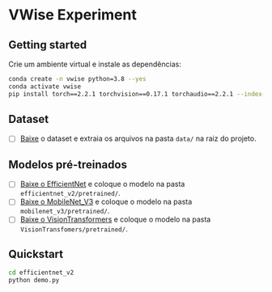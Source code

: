# VWise Experiment



## Getting started

Crie um ambiente virtual e instale as dependências:

```bash
conda create -n vwise python=3.8 --yes
conda activate vwise
pip install torch==2.2.1 torchvision==0.17.1 torchaudio==2.2.1 --index-url https://download.pytorch.org/whl/cu118
```

## Dataset

- [ ] [Baixe](https://cinufpe.sharepoint.com/:u:/s/VOXAR-BACKUP/EVEaVSqeFipOhJASRZtSZAEBXNMNc4nfwDlPIvGlTN5AJw?e=yemT4U) o dataset e extraia os arquivos na pasta `data/` na raiz do projeto.

## Modelos pré-treinados

- [ ] [Baixe o EfficientNet](https://drive.google.com/file/d/17_V4hGYEFuiJq2P8MF0EiNTyP3u4Cz8F/view?usp=sharing) e coloque o modelo na pasta `efficientnet_v2/pretrained/`.
- [ ] [Baixe o MobileNet_V3](https://drive.google.com/file/d/17dPAdcNxJ84khLY9ZMOSK9OApc6UCdM3/view?usp=sharing) e coloque o modelo na pasta `mobilenet_v3/pretrained/`.
- [ ] [Baixe o VisionTransformers](https://drive.google.com/file/d/17vmNjIlVWjYXU9NJjgK6kDwyv4ZAs9oi/view?usp=sharing) e coloque o modelo na pasta `VisionTransfomers/pretrained/`.

## Quickstart

```bash
cd efficientnet_v2
python demo.py
```